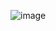 ![image](https://github.com/oleksandrblazhko/ai201-arestov/assets/79751986/2c2daee3-4b53-47c8-b5a5-ad650abda670)
